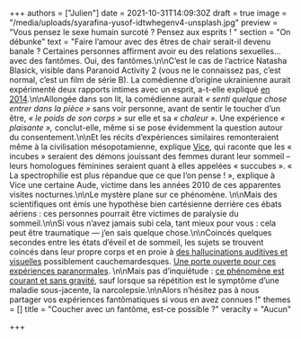 +++
authors = ["Julien"]
date = 2021-10-31T14:09:30Z
draft = true
image = "/media/uploads/syarafina-yusof-idtwhegenv4-unsplash.jpg"
preview = "Vous pensez le sexe humain surcoté ? Pensez aux esprits !  "
section = "On débunke"
text = "Faire l’amour avec des êtres de chair serait-il devenu banale ? Certaines personnes affirment avoir eu des relations sexuelles… avec des fantômes. Oui, des fantômes.\n\nC’est le cas de l’actrice Natasha Blasick, visible dans Paranoid Activity 2 (vous ne le connaissez pas, c’est normal, c’est un film de série B). La comédienne d’origine ukrainienne aurait expérimenté deux rapports intimes avec un esprit, a-t-elle expliqué [en 2014](https://www.huffpost.com/entry/natasha-blasick-ghost-sex_n_5240566).\n\nAllongée dans son lit, la comédienne aurait _« senti quelque chose entrer dans la pièce »_ sans voir personne, avant de sentir le toucher d’un être, _« le poids de son corps »_ sur elle et sa _« chaleur »_. Une expérience _« plaisante »,_ conclut-elle, même si se pose évidemment la question autour du consentement.\n\nEt les récits d’expériences similaires remonteraient même à la civilisation mésopotamienne, explique [Vice](https://www.vice.com/fr/article/9bpzj3/interview-spectrophile-088), qui raconte que les « incubes » seraient des démons jouissant des femmes durant leur sommeil – leurs homologues féminines seraient quant à elles appelées « succubes ». « La spectrophilie est plus répandue que ce que l’on pense ! », explique à Vice une certaine Aude, victime dans les années 2010 de ces apparentes visites nocturnes.\n\nLe mystère plane sur ce phénomène. \n\nMais des scientifiques ont émis une hypothèse bien cartésienne derrière ces ébats aériens : ces personnes pourrait être victimes de paralysie du sommeil.\n\nSi vous n’avez jamais subi cela, tant mieux pour vous : cela peut être traumatique — j’en sais quelque chose.\n\nCoincés quelques secondes entre les états d’éveil et de sommeil, les sujets se trouvent coincés dans leur propre corps et en proie à [des hallucinations auditives et visuelles](https://www.mic.com/articles/126513/ghost-sex-is-a-thing-and-its-not-as-weird-or-creepy-as-you-think) possiblement cauchemardesques. [Une porte ouverte pour ces expériences paranormales](https://www.sbs.com.au/topics/voices/health/article/2016/10/12/when-ghost-creeps-your-bed-sleep-paralysis). \n\nMais pas d’inquiétude : [ce phénomène est courant et sans gravité](https://sante.lefigaro.fr/article/paralysie-du-sommeil-a-quoi-est-du-ce-phenomene/), sauf lorsque sa répétition est le symptôme d’une maladie sous-jacente, la narcolepsie.\n\nAlors n’hésitez pas à nous partager vos expériences fantômatiques si vous en avez connues !"
themes = []
title = "Coucher avec un fantôme, est-ce possible ?"
veracity = "Aucun"

+++
